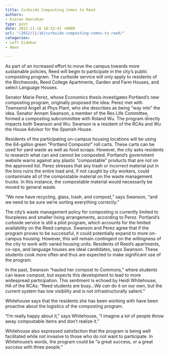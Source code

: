 ```yaml
---
title: Curbside Composting Comes to Reed
authors:
- Kieran Hanrahan
type: post
date: 2012-11-16 18:53:41 +0000
url: "/2012/11/16/curbside-composting-comes-to-reed/"
categories:
- Left Sidebar
- News

---
```

As part of an increased effort to move the campus towards more sustainable policies, Reed will begin to participate in the city&#8217;s public composting program. The curbside service will only apply to residents of the Birchwoods, Reed College Apartments, Garden and Farm Houses, and select Language Houses.

Senator Marie Perez, whose Economics thesis investigates Portland’s new composting program, originally proposed the idea. Perez met with Townsend Angell at Phys Plant, who she describes as being “way into” the idea. Senator Annam Swanson, a member of the Res Life Committee, formed a composting subcommittee with Roland Wu. The program directly impacts both Swanson and Wu: Swanson is a resident of the RCAs and Wu the House Advisor for the Spanish House.

Residents of the participating on-campus housing locations will be using the 64-gallon green “Portland Composts!” roll carts. These carts can be used for yard waste as well as food scraps. However, the city asks residents to research what can and cannot be composted. Portland’s government website warns against any plastic “compostable” products that are not on the approved list. Perez stresses that any trash or incorrect material put in the bins ruins the entire load and, if not caught by city workers, could contaminate all of the compostable material on the waste management trucks. In this instance, the compostable material would necessarily be moved to general waste.

“We now have recycling, glass, trash, and compost,” says Swanson, “and we need to be sure we’re sorting everything correctly.&#8221;

The city’s waste management policy for composting is currently limited to fourplexes and smaller living arrangements, according to Perez. Portland’s curbside service is still a pilot program, which accounts for the limited availability on the Reed campus. Swanson and Perez agree that if the program proves to be successful, it could potentially expand to more on-campus housing. However, this will remain contingent on the willingness of the city to work with varied housing units. Residents of Reed’s apartments, co-ops, and language houses are ideal candidates, says Swanson. These students cook more often and thus are expected to make significant use of the program.

In the past, Swanson “hauled her compost to Commons,” where students can leave compost, but expects this development to lead to more widespread participation. This sentiment is echoed by Heidi Whitehouse, HA of the RCAs: “Reed students are busy&#8230;We _can_ do it on our own, but the current system has low visibility and is not infrastructurally salient.”

Whitehouse says that the residents she has been working with have been proactive about the logistics of the composting program.

“I’m really happy about it,” says Whitehouse, “I imagine a lot of people throw away compostable items and don’t realize it.”

Whitehouse also expressed satisfaction that the program is being well facilitated while not invasive to those who do not want to participate. In Whitehouse’s words, the program could be “a great success, or a great success with three people.”